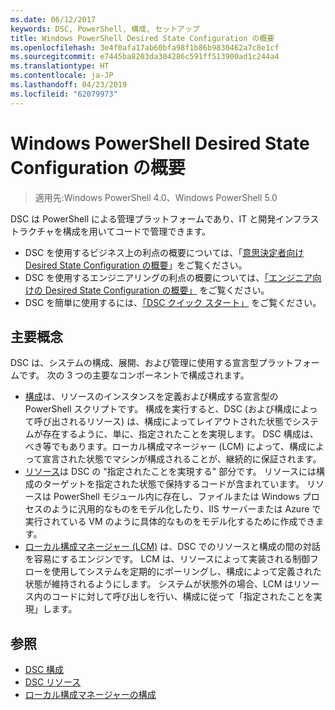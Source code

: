 ```yaml
---
ms.date: 06/12/2017
keywords: DSC, PowerShell, 構成, セットアップ
title: Windows PowerShell Desired State Configuration の概要
ms.openlocfilehash: 3e4f0afa17ab60bfa98f1b86b9830462a7c8e1cf
ms.sourcegitcommit: e7445ba8203da304286c591ff513900ad1c244a4
ms.translationtype: HT
ms.contentlocale: ja-JP
ms.lasthandoff: 04/23/2019
ms.locfileid: "62079973"
---
```

# <a name="windows-powershell-desired-state-configuration-overview"></a>Windows PowerShell Desired State Configuration の概要

> 適用先:Windows PowerShell 4.0、Windows PowerShell 5.0

DSC は PowerShell による管理プラットフォームであり、IT と開発インフラストラクチャを構成を用いてコードで管理できます。

- DSC を使用するビジネス上の利点の概要については、「[意思決定者向け Desired State Configuration の概要](decisionMaker.md)」をご覧ください。
- DSC を使用するエンジニアリングの利点の概要については、[「エンジニア向けの Desired State Configuration の概要」](DscForEngineers.md) をご覧ください。
- DSC を簡単に使用するには、[「DSC クイック スタート」](../quickstarts/website-quickstart.md) をご覧ください。

## <a name="key-concepts"></a>主要概念

DSC は、システムの構成、展開、および管理に使用する宣言型プラットフォームです。 次の 3 つの主要なコンポーネントで構成されます。

- [構成](../configurations/configurations.md)は、リソースのインスタンスを定義および構成する宣言型の PowerShell スクリプトです。
    構成を実行すると、DSC (および構成によって呼び出されるリソース) は、構成によってレイアウトされた状態でシステムが存在するように、単に、指定されたことを実現します。
    DSC 構成は、べき等でもあります。ローカル構成マネージャー (LCM) によって、構成によって宣言された状態でマシンが構成されることが、継続的に保証されます。
- [リソース](../resources/resources.md)は DSC の "指定されたことを実現する" 部分です。 リソースには構成のターゲットを指定された状態で保持するコードが含まれています。
    リソースは PowerShell モジュール内に存在し、ファイルまたは Windows プロセスのように汎用的なものをモデル化したり、IIS サーバーまたは Azure で実行されている VM のように具体的なものをモデル化するために作成できます。
- [ローカル構成マネージャー (LCM)](../managing-nodes/metaConfig.md) は、DSC でのリソースと構成の間の対話を容易にするエンジンです。
    LCM は、リソースによって実装される制御フローを使用してシステムを定期的にポーリングし、構成によって定義された状態が維持されるようにします。
    システムが状態外の場合、LCM はリソース内のコードに対して呼び出しを行い、構成に従って「指定されたことを実現」します。

## <a name="see-also"></a>参照

- [DSC 構成](../configurations/configurations.md)
- [DSC リソース](../resources/resources.md)
- [ローカル構成マネージャーの構成](../managing-nodes/metaConfig.md)
